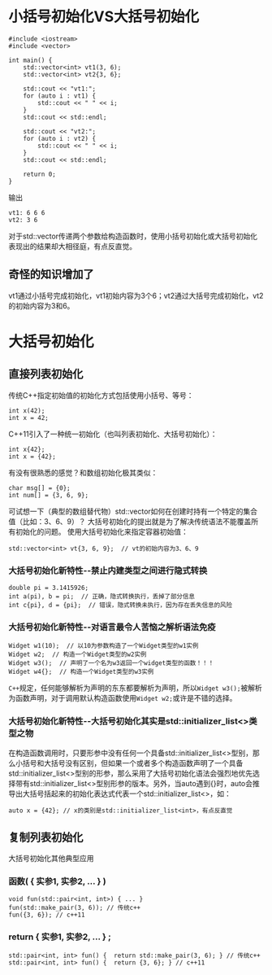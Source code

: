 # 小括号初始化VS大括号初始化
```
#include <iostream>
#include <vector>

int main() {
    std::vector<int> vt1(3, 6);
    std::vector<int> vt2{3, 6};
    
    std::cout << "vt1:";
    for (auto i : vt1) {
        std::cout << " " << i;
    }
    std::cout << std::endl;
    
    std::cout << "vt2:";
    for (auto i : vt2) {
        std::cout << " " << i;
    }
    std::cout << std::endl;
   
    return 0;
}
```
输出
```
vt1: 6 6 6
vt2: 3 6
```
对于std::vector<int>传递两个参数给构造函数时，使用小括号初始化或大括号初始化表现出的结果却大相径庭，有点反直觉。

## 奇怪的知识增加了
vt1通过小括号完成初始化，vt1初始内容为3个6；vt2通过大括号完成初始化，vt2的初始内容为3和6。

# 大括号初始化
## 直接列表初始化
传统C++指定初始值的初始化方式包括使用小括号、等号：
```
int x(42);
int x = 42;
```
C++11引入了一种统一初始化（也叫列表初始化、大括号初始化）：
```
int x{42};
int x = {42};
```
有没有很熟悉的感觉？和数组初始化极其类似：
```
char msg[] = {0};
int num[] = {3, 6, 9};
```
可试想一下（典型的数组替代物）std::vector<int>如何在创建时持有一个特定的集合值（比如：3、6、9）？
大括号初始化的提出就是为了解决传统语法不能覆盖所有初始化的问题。
使用大括号初始化来指定容器初始值：
```
std::vector<int> vt{3, 6, 9};  // vt的初始内容为3、6、9
```
### 大括号初始化新特性--禁止内建类型之间进行隐式转换
```
double pi = 3.1415926;
int a(pi), b = pi;  // 正确，隐式转换执行，丢掉了部分信息
int c{pi}, d = {pi};  // 错误，隐式转换未执行，因为存在丢失信息的风险
```
### 大括号初始化新特性--对语言最令人苦恼之解析语法免疫
```
Widget w1(10);  // 以10为参数构造了一个Widget类型的w1实例
Widget w2;  // 构造一个Widget类型的w2实例
Widget w3();  // 声明了一个名为w3返回一个widget类型的函数！！！
Widget w4{};  // 构造一个Widget类型的w3实例
```
`C++`规定，任何能够解析为声明的东东都要解析为声明，所以`Widget w3();`被解析为函数声明，对于调用默认构造函数使用`Widget w2;`或许是不错的选择。
### 大括号初始化新特性--大括号初始化其实是std::initializer_list<>类型之物
在构造函数调用时，只要形参中没有任何一个具备std::initializer_list<>型别，那么小括号和大括号没有区别，但如果一个或者多个构造函数声明了一个具备std::initializer_list<>型别的形参，那么采用了大括号初始化语法会强烈地优先选择带有std::initializer_list<>型别形参的版本。另外，当auto遇到{}时，auto会推导出大括号括起来的初始化表达式代表一个std::initializer_list<>，如：
```
auto x = {42}; // x的类别是std::initializer_list<int>，有点反直觉
```
## 复制列表初始化
大括号初始化其他典型应用
### 函数( { 实参1, 实参2, ... } ) 
```
void fun(std::pair<int, int>) { ... }
fun(std::make_pair(3, 6)); // 传统c++
fun({3, 6}); // c++11
```
### return { 实参1, 实参2, ... } ;
```
std::pair<int, int> fun() {  return std::make_pair(3, 6); } // 传统c++
std::pair<int, int> fun() {  return {3, 6}; } // c++11
```